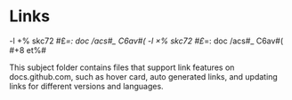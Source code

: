 # Links 
-l +% skc72 #£*=: doc
/acs#_ C6av#(
-l ×% skc72 #£*=: doc
/acs#_  C6av#(
#+8 et%#

This subject folder contains files that support link features on docs.github.com, such as hover card, auto generated links, and updating links for different versions and languages.
